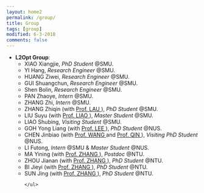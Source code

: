 ```yaml
---
layout: home2
permalink: /group/
title: Group
tags: [group]
modified: 6-3-2018
comments: false
---
```


<ul style="margin-left:0px;">
<!-----
<li>	    
<p>
<b>Guest Editor</b>, <a href="https://www.hindawi.com/journals/mpe/" target="_blank"> Mathematical Problems in Engineering</a>, 2020.
</p>	    
</li>  
-->

<li>	    
<b>L2Opt Group</b>:
	<ul>
	<li> XIAO Xiangjie, <i>PhD Student</i> @SMU.
	</li>
	<li> YI Hang, <i>Research Engineer</i> @SMU.
	</li>
	<li> HUANG Ziwei, <i>Research Engineer</i> @SMU.
	</li>
	<li> GUI Shuangchun, <i>Research Engineer</i> @SMU.
	</li>
	<li> Shen Bolin, <i>Research Engineer</i> @SMU.
	</li>
	<li> PAN Zhaoye, <i>Intern</i> @SMU.
	</li>
	<li> ZHANG Zhi, <i>Intern</i> @SMU.
	</li>
        <li> ZHANG Zhiqin (with <a href="http://www.mysmu.edu/faculty/hclau/" target="_blank"> Prof. LAU </a>), <i>PhD Student</i> @SMU.
	</li>
        <li> LIU Suyu (with <a href="https://liziliao.github.io/" target="_blank"> Prof. LIAO </a>), <i>Master Student</i> @SMU.
	<li> LIAO Shubing, <i>Visiting Student</i> @SMU.
	</li>
	</li>
        <li> GOH Yong Liang (with <a href="https://www.comp.nus.edu.sg/~leews/" target="_blank"> Prof. LEE </a>), <i>PhD Student</i> @NUS.
	</li>
	<li> CHEN Jinbiao (with <a href="https://cse.sysu.edu.cn/content/2551" target="_blank"> Prof. WANG </a> and  <a href="https://cde.nus.edu.sg/isem/staff/qin-hanzhang/" target="_blank"> Prof. QIN </a>), <i>Visiting PhD Student</i> @NUS.
	</li>
        <li> LI Futong, <i>Intern</i> @SMU & <i>Master Student</i> @NUS.
	</li>
	<li> MA Yining (with <a href="https://personal.ntu.edu.sg/zhangj/" target="_blank"> Prof. ZHANG </a>), <i>Postdoc</i> @NTU.
	</li>
	<li> ZHOU Jianan (with <a href="https://personal.ntu.edu.sg/zhangj/" target="_blank"> Prof. ZHANG </a>), <i>PhD Student</i> @NTU.
	</li>
        <li> BI Jieyi (with <a href="https://personal.ntu.edu.sg/zhangj/" target="_blank"> Prof. ZHANG </a>), <i>PhD Student</i> @NTU.
	</li>
        <li> SUN Jing (with <a href="https://personal.ntu.edu.sg/zhangj/" target="_blank"> Prof. ZHANG </a>), <i>PhD Student</i> @NTU.
	</li>
		
	</ul>
</li>
<br>	
</ul>

